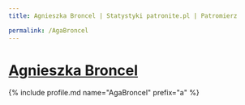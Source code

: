 ```yaml
---
title: Agnieszka Broncel | Statystyki patronite.pl | Patromierz

permalink: /AgaBroncel
---
```


# [Agnieszka Broncel](https://patronite.pl/AgaBroncel)

{% include profile.md name="AgaBroncel" prefix="a" %}
